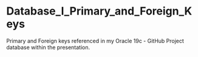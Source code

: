 # Database_I_Primary_and_Foreign_Keys

Primary and Foreign keys referenced in my Oracle 19c - GitHub Project database within the presentation.
